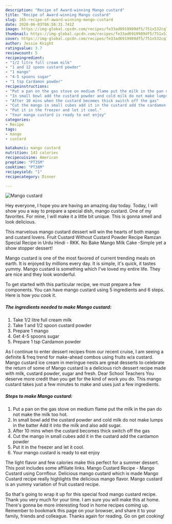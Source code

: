 ```yaml
---
description: "Recipe of Award-winning Mango custard"
title: "Recipe of Award-winning Mango custard"
slug: 165-recipe-of-award-winning-mango-custard
date: 2020-06-03T06:58:31.741Z
image: https://img-global.cpcdn.com/recipes/fe33ad6919989df5/751x532cq70/mango-custard-recipe-main-photo.jpg
thumbnail: https://img-global.cpcdn.com/recipes/fe33ad6919989df5/751x532cq70/mango-custard-recipe-main-photo.jpg
cover: https://img-global.cpcdn.com/recipes/fe33ad6919989df5/751x532cq70/mango-custard-recipe-main-photo.jpg
author: Jessie Knight
ratingvalue: 3.7
reviewcount: 5
recipeingredient:
- "1/2 litre full cream milk"
- "1 and 12 spoon custard powder"
- "1 mango"
- "4-5 spoons sugar"
- "1 tsp Cardamon powder"
recipeinstructions:
- "Put a pan on the gas stove on medium flame put the milk in the pan do not make the milk too hot."
- "In small bowl add the custard powder and cold milk do not make lumps in the batter Add it into the milk and also add sugar."
- "After 10 mins when the custard becomes thick switch off the gas"
- "Cut the mango in small cubes add it in the custard add the cardamon powder"
- "Put it in the freezer and let it cool."
- "Your mango custard is ready to eat enjoy"
categories:
- Recipe
tags:
- mango
- custard

katakunci: mango custard 
nutrition: 143 calories
recipecuisine: American
preptime: "PT35M"
cooktime: "PT38M"
recipeyield: "1"
recipecategory: Dinner

---
```



![Mango custard](https://img-global.cpcdn.com/recipes/fe33ad6919989df5/751x532cq70/mango-custard-recipe-main-photo.jpg)

Hey everyone, I hope you are having an amazing day today. Today, I will show you a way to prepare a special dish, mango custard. One of my favorites. For mine, I will make it a little bit unique. This is gonna smell and look delicious.

This marvelous mango custard dessert will win the hearts of both mango and custard lovers. Fruit Custard Without Custard Powder Recipe Ramzan Special Recipe in Urdu Hindi - RKK. No Bake Mango Milk Cake -Simple yet a show stopper dessert!

Mango custard is one of the most favored of current trending meals on earth. It is enjoyed by millions every day. It is simple, it's quick, it tastes yummy. Mango custard is something which I've loved my entire life. They are nice and they look wonderful.


To get started with this particular recipe, we must prepare a few components. You can have mango custard using 5 ingredients and 6 steps. Here is how you cook it.

<!--inarticleads1-->

##### The ingredients needed to make Mango custard:

1. Take 1/2 litre full cream milk
1. Take 1 and 1/2 spoon custard powder
1. Prepare 1 mango
1. Get 4-5 spoons sugar
1. Prepare 1 tsp Cardamon powder


As I continue to enter dessert recipes from our recent cruise, I am seeing a definite &amp; freq trend for make-ahead combos using fruits w/a custard. Mango custard ice cream in meringue nests are great desserts to celebrate the return of some of Mango custard is a delicious rich dessert recipe made with milk, custard powder, sugar and fresh. Dear School Teachers You deserve more credit than you get for the kind of work you do. This mango custard takes just a few minutes to make and uses just a few ingredients. 

<!--inarticleads2-->

##### Steps to make Mango custard:

1. Put a pan on the gas stove on medium flame put the milk in the pan do not make the milk too hot.
1. In small bowl add the custard powder and cold milk do not make lumps in the batter Add it into the milk and also add sugar.
1. After 10 mins when the custard becomes thick switch off the gas
1. Cut the mango in small cubes add it in the custard add the cardamon powder
1. Put it in the freezer and let it cool.
1. Your mango custard is ready to eat enjoy


The light flavor and few calories make this perfect for a summer dessert. This post includes some affiliate links. Mango Custard Recipe - Mango Custard using Cornflour. Delicious mango custard which is made Mango Custard recipe really highlights the delicious mango flavor. Mango custard is an yummy variation of fruit custard recipe. 

So that's going to wrap it up for this special food mango custard recipe. Thank you very much for your time. I am sure you will make this at home. There's gonna be more interesting food in home recipes coming up. Remember to bookmark this page on your browser, and share it to your family, friends and colleague. Thanks again for reading. Go on get cooking!
